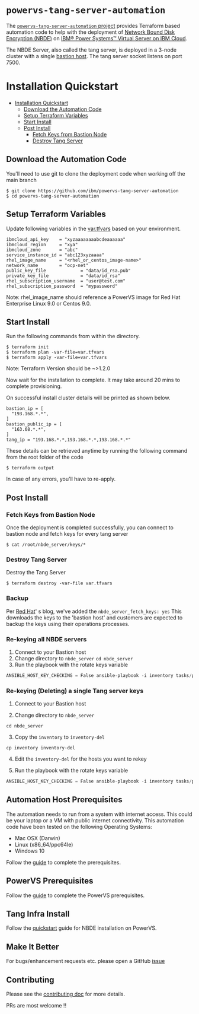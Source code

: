 # `powervs-tang-server-automation`

The [`powervs-tang-server-automation` project](https://github.com/IBM/powervs-tang-server-automation) provides Terraform
based automation code to help with the deployment
of [Network Bound Disk Encryption (NBDE)](https://github.com/linux-system-roles/nbde_server)
on [IBM® Power Systems™ Virtual Server on IBM Cloud](https://www.ibm.com/cloud/power-virtual-server).

The NBDE Server, also called the tang server, is deployed in a 3-node cluster with a
single [bastion host](https://en.wikipedia.org/wiki/Bastion_host). The tang server socket listens on port 7500.

# Installation Quickstart

- [Installation Quickstart](#installation-quickstart)
    - [Download the Automation Code](#download-the-automation-code)
    - [Setup Terraform Variables](#setup-terraform-variables)
    - [Start Install](#start-install)
    - [Post Install](#post-install)
        - [Fetch Keys from Bastion Node](#fetch-keys-from-bastion-node)
        - [Destroy Tang Server](#destroy-tang-server)

## Download the Automation Code

You'll need to use git to clone the deployment code when working off the main branch

```
$ git clone https://github.com/ibm/powervs-tang-server-automation
$ cd powervs-tang-server-automation
```

## Setup Terraform Variables

Update following variables in the [var.tfvars](../var.tfvars) based on your environment.

```
ibmcloud_api_key    = "xyzaaaaaaaabcdeaaaaaa"
ibmcloud_region     = "xya"
ibmcloud_zone       = "abc"
service_instance_id = "abc123xyzaaaa"
rhel_image_name     = "<rhel_or_centos_image-name>"
network_name        = "ocp-net"
public_key_file             = "data/id_rsa.pub"
private_key_file            = "data/id_rsa"
rhel_subscription_username  = "user@test.com"
rhel_subscription_password  = "mypassword"
```

Note: rhel_image_name should reference a PowerVS image for Red Hat Enterprise Linux 9.0 or Centos 9.0. 

## Start Install

Run the following commands from within the directory.

```
$ terraform init
$ terraform plan -var-file=var.tfvars
$ terraform apply -var-file=var.tfvars
```

Note: Terraform Version should be ~>1.2.0

Now wait for the installation to complete. It may take around 20 mins to complete provisioning.

On successful install cluster details will be printed as shown below.

```
bastion_ip = [
  "193.168.*.*",
]
bastion_public_ip = [
  "163.68.*.*",
]
tang_ip = "193.168.*.*,193.168.*.*,193.168.*.*"
```

These details can be retrieved anytime by running the following command from the root folder of the code

```
$ terraform output
```

In case of any errors, you'll have to re-apply.

## Post Install

### Fetch Keys from Bastion Node

Once the deployment is completed successfully, you can connect to bastion node and fetch keys for every tang server

```
$ cat /root/nbde_server/keys/*
```

### Destroy Tang Server

Destroy the Tang Server

```
$ terraform destroy -var-file var.tfvars
```

### Backup

Per [Red Hat](https://www.redhat.com/en/blog/advanced-automation-and-management-network-bound-disk-encryption-rhel-system-roles)'
s blog, we've added the `nbde_server_fetch_keys: yes` This downloads the keys to the 'bastion host' and customers are
expected to backup the keys using their operations processes.

### Re-keying all NBDE servers

1. Connect to your Bastion host
2. Change directory to `nbde_server`
   `cd nbde_server`
3. Run the playbook with the rotate keys variable

```terraform
ANSIBLE_HOST_KEY_CHECKING = False ansible-playbook -i inventory tasks/powervs-tang.yml -e nbde_server_rotate_keys = yes
```

### Re-keying (Deleting) a single Tang server keys

1. Connect to your Bastion host

2. Change directory to `nbde_server`

```cd nbde_server```

3. Copy the `inventory` to `inventory-del`

```cp inventory inventory-del```

4. Edit the `inventory-del` for the hosts you want to rekey

5. Run the playbook with the rotate keys variable

```terraform
ANSIBLE_HOST_KEY_CHECKING = False ansible-playbook -i inventory tasks/powervs-tang.yml -e nbde_server_rotate_keys = yes
```

## Automation Host Prerequisites

The automation needs to run from a system with internet access. This could be your laptop or a VM with public internet
connectivity. This automation code have been tested on the following Operating Systems:

- Mac OSX (Darwin)
- Linux (x86_64/ppc64le)
- Windows 10

Follow the [guide](docs/automation_host_prereqs.md) to complete the prerequisites.

## PowerVS Prerequisites

Follow the [guide](docs/prereqs_powervs.md) to complete the PowerVS prerequisites.

## Tang Infra Install

Follow the [quickstart](docs/quickstart.md) guide for NBDE installation on PowerVS.

## Make It Better

For bugs/enhancement requests etc. please open a
GitHub [issue](https://github.com/ibm/powervs-tang-server-automation/issues)

## Contributing

Please see the [contributing doc](CONTRIBUTING.md) for more details.

PRs are most welcome !!
